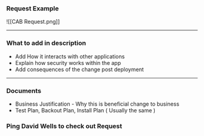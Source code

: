 ### Request Example 

![[CAB Request.png]]

--- 

### What to add in description 
- Add How it interacts with other applications
- Explain how security works within the app 
- Add consequences of the change post deployment 

---
### Documents 
- Business Justification - Why this is beneficial change to business
- Test Plan, Backout Plan, Install Plan ( Usually the same )


### Ping David Wells to check out Request
